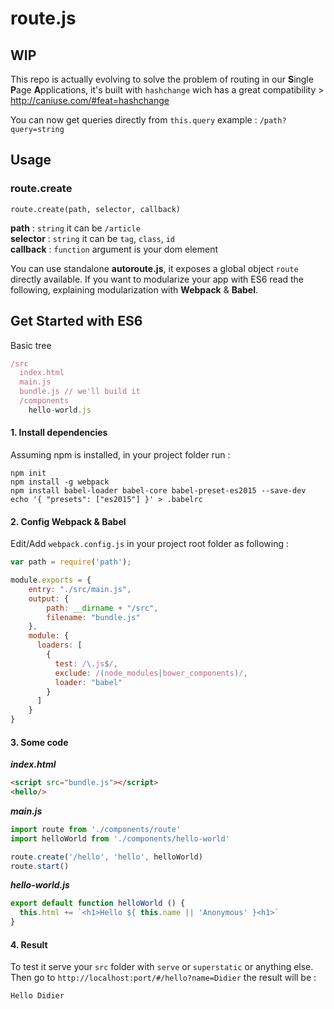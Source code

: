 # route.js

## WIP

This repo is actually evolving to solve the problem of routing in our **S**ingle **P**age **A**pplications, it's built with `hashchange` wich has a great compatibility > http://caniuse.com/#feat=hashchange  

You can now get queries directly from `this.query` example : `/path?query=string`

## Usage

### route.create
```
route.create(path, selector, callback)
```
**path** : `string` it can be `/article`  
**selector** : `string` it can be `tag`, `class`, `id`  
**callback** : `function` argument is your dom element  

You can use standalone **autoroute.js**, it exposes a global object `route` directly available. If you want to modularize your app with ES6 read the following, explaining modularization with **Webpack** & **Babel**.

## Get Started with ES6

Basic tree
```javascript
/src
  index.html
  main.js
  bundle.js // we'll build it
  /components
    hello-world.js
```
#### 1. Install dependencies

Assuming npm is installed, in your project folder run :
```
npm init
npm install -g webpack
npm install babel-loader babel-core babel-preset-es2015 --save-dev
echo '{ "presets": ["es2015"] }' > .babelrc
```

#### 2. Config Webpack & Babel
Edit/Add `webpack.config.js` in your project root folder as following :

```javascript
var path = require('path');

module.exports = {
    entry: "./src/main.js",
    output: {
        path: __dirname + "/src",
        filename: "bundle.js"
    },
    module: {
      loaders: [
        {
          test: /\.js$/,
          exclude: /(node_modules|bower_components)/,
          loader: "babel"
        }
      ]
    }
}
```

#### 3. Some code

***index.html***
```html
<script src="bundle.js"></script>
<hello/>
```

***main.js***
```javascript
import route from './components/route'
import helloWorld from './components/hello-world'

route.create('/hello', 'hello', helloWorld)
route.start()
```

***hello-world.js***
```javascript
export default function helloWorld () {
  this.html += `<h1>Hello ${ this.name || 'Anonymous' }<h1>`
}
```

#### 4. Result 

To test it serve your `src` folder with `serve` or `superstatic` or anything else. Then go to `http://localhost:port/#/hello?name=Didier` the result will be :

```
Hello Didier
```
